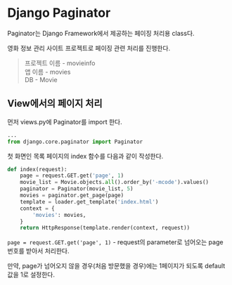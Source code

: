 # Django Paginator
Paginator는 Django Framework에서 제공하는 페이징 처리용 class다.

영화 정보 관리 사이트 프로젝트로 페이징 관련 처리를 진행한다.
> 프로젝트 이름 - movieinfo<br>
앱 이름 - movies<br>
DB - Movie

## View에서의 페이지 처리
먼저 views.py에 Paginator를 import 한다.
```python
...
from django.core.paginator import Paginator
```

첫 화면인 목록 페이지의 index 함수를 다음과 같이 작성한다.
```python
def index(request):
    page = request.GET.get('page', 1)
    movie_list = Movie.objects.all().order_by('-mcode').values()
    paginator = Paginator(movie_list, 5)
    movies = paginator.get_page(page)
    template = loader.get_template('index.html')
    context = {
        'movies': movies,
    }
    return HttpResponse(template.render(context, request))
```

```page = request.GET.get('page', 1)``` - request의 parameter로 넘어오는 page 번호를 받아서 처리한다.

만약, page가 넘어오지 않을 경우(처음 방문했을 경우)에는 1페이지가 되도록 default 값을 1로 설정한다.
